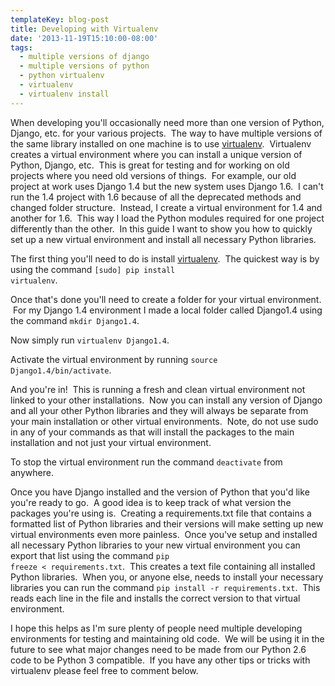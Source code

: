 ```yaml
---
templateKey: blog-post
title: Developing with Virtualenv
date: '2013-11-19T15:10:00-08:00'
tags:
  - multiple versions of django
  - multiple versions of python
  - python virtualenv
  - virtualenv
  - virtualenv install
---
```

When developing you'll occasionally need more than one version of Python, Django, etc. for your various projects.  The way to have multiple versions of the same library installed on one machine is to use <a title="Virtualenv" href="https://pypi.python.org/pypi/virtualenv" target="_blank">virtualenv</a>.  Virtualenv creates a virtual environment where you can install a unique version of Python, Django, etc.  This is great for testing and for working on old projects where you need old versions of things.  For example, our old project at work uses Django 1.4 but the new system uses Django 1.6.  I can't run the 1.4 project with 1.6 because of all the deprecated methods and changed folder structure.  Instead, I create a virtual environment for 1.4 and another for 1.6.  This way I load the Python modules required for one project differently than the other.  In this guide I want to show you how to quickly set up a new virtual environment and install all necessary Python libraries.

The first thing you'll need to do is install <a title="Virtualenv" href="https://pypi.python.org/pypi/virtualenv" target="_blank">virtualenv</a>.  The quickest way is by using the command <code>[sudo] pip install virtualenv</code>.

Once that's done you'll need to create a folder for your virtual environment.  For my Django 1.4 environment I made a local folder called Django1.4 using the command <code>mkdir Django1.4</code>.

Now simply run <code>virtualenv Django1.4</code>.

Activate the virtual environment by running <code>source Django1.4/bin/activate</code>.

And you're in!  This is running a fresh and clean virtual environment not linked to your other installations.  Now you can install any version of Django and all your other Python libraries and they will always be separate from your main installation or other virtual environments.  Note, do not use sudo in any of your commands as that will install the packages to the main installation and not just your virtual environment.

To stop the virtual environment run the command <code>deactivate</code> from anywhere.

Once you have Django installed and the version of Python that you'd like you're ready to go.  A good idea is to keep track of what version the packages you're using is.  Creating a requirements.txt file that contains a formatted list of Python libraries and their versions will make setting up new virtual environments even more painless.  Once you've setup and installed all necessary Python libraries to your new virtual environment you can export that list using the command <code>pip freeze < requirements.txt</code>.  This creates a text file containing all installed Python libraries.  When you, or anyone else, needs to install your necessary libraries you can run the command <code>pip install -r requirements.txt</code>.  This reads each line in the file and installs the correct version to that virtual environment.

I hope this helps as I'm sure plenty of people need multiple developing environments for testing and maintaining old code.  We will be using it in the future to see what major changes need to be made from our Python 2.6 code to be Python 3 compatible.  If you have any other tips or tricks with virtualenv please feel free to comment below.

